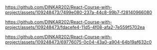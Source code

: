 

https://github.com/DINKAR202/React-Course-with-project/assets/109248473/7499e080-237a-44c8-99b7-f28140966080



https://github.com/DINKAR202/React-Course-with-project/assets/109248473/fdacefe4-11d5-4f08-afa2-7e559f5702ea



https://github.com/DINKAR202/React-Course-with-project/assets/109248473/69776075-0c04-43a0-a904-64b19af632c0

